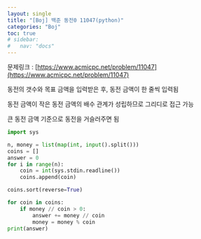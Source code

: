 ```yaml
---
layout: single
title: "[Boj] 백준 동전0 11047(python)"
categories: "Boj"
toc: true
# sidebar:
#   nav: "docs"
---
```


문제링크 : [https://www.acmicpc.net/problem/11047](https://www.acmicpc.net/problem/11047)

동전의 갯수와 목표 금액을 입력받은 후, 동전 금액이 한 줄씩 입력됨

동전 금액이 작은 동전 금액의 배수 관계가 성립하므로 그리디로 접근 가능

큰 동전 금액 기준으로 동전을 거슬러주면 됨

```python
import sys

n, money = list(map(int, input().split()))
coins = []
answer = 0
for i in range(n):
    coin = int(sys.stdin.readline())
    coins.append(coin)

coins.sort(reverse=True)

for coin in coins:
    if money // coin > 0:
        answer += money // coin
        money = money % coin
print(answer)
```
